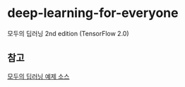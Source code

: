 # deep-learning-for-everyone
모두의 딥러닝 2nd edition (TensorFlow 2.0)

## 참고
[모두의 딥러닝 예제 소스](https://github.com/gilbutITbook/080228)

